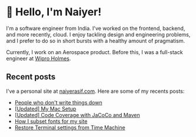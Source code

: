 # 👋 Hello, I'm Naiyer!

I'm a software engineer from India. I've worked on the frontend, backend, and more recently, cloud. I enjoy tackling design and engineering problems, and I prefer to do so in short bursts with a healthy amount of pragmatism.

Currently, I work on an Aerospace product. Before this, I was a full-stack engineer at [Wipro Holmes](https://www.wipro.com/holmes/).

## Recent posts

I've a personal site at [naiyerasif.com](https://www.naiyerasif.com). Here are some of my recents posts:

<!-- BLOG-POST-LIST:START -->
- [People who don&#39;t write things down](https://www.naiyerasif.com/post/2024/07/03/people-who-dont-write-things-down/)
- [[Updated] My Mac Setup](https://www.naiyerasif.com/post/2023/04/16/my-mac-setup/)
- [[Updated] Code Coverage with JaCoCo and Maven](https://www.naiyerasif.com/post/2018/11/15/code-coverage-with-jacoco-and-maven/)
- [How I subset fonts for my site](https://www.naiyerasif.com/post/2024/06/27/how-i-subset-fonts-for-my-site/)
- [Restore Terminal settings from Time Machine](https://www.naiyerasif.com/post/2024/06/24/restore-terminal-settings-from-time-machine/)
<!-- BLOG-POST-LIST:END -->
